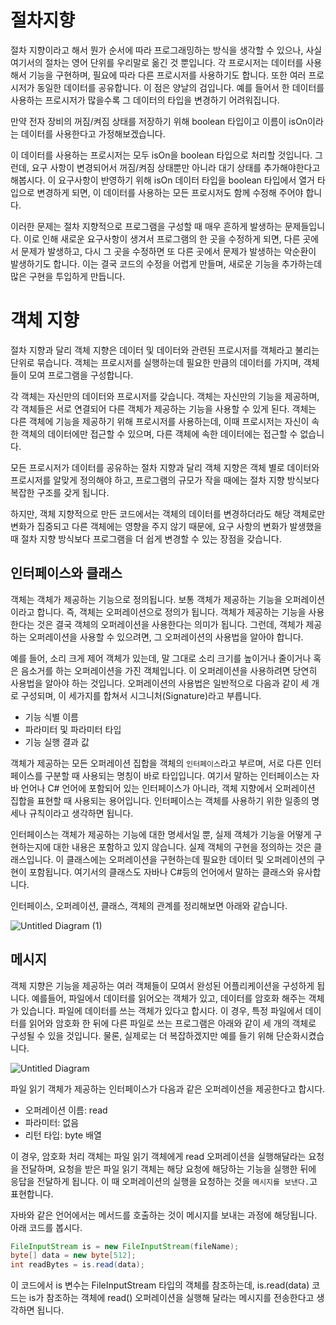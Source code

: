 # 절차지향
절차 지향이라고 해서 뭔가 순서에 따라 프로그래밍하는 방식을 생각할 수 있으나, 사실 여기서의 절차는 영어 단위를 우리말로 옮긴 것 뿐입니다. 각 프로시저는 데이터를 사용해서 기능을 구현하며, 필요에 따라 다른 프로시저를 사용하기도 합니다. 또한 여러 프로시저가 동일한 데이터를 공유합니다. 이 점은 양날의 검입니다. 예를 들어서 한 데이터를 사용하는 프로시저가 많을수록 그 데이터의 타입을 변경하기 어려워집니다.

만약 전자 장비의 꺼짐/켜짐 상태를 저장하기 위해 boolean 타입이고 이름이 isOn이라는 데이터를 사용한다고 가정해보겠습니다.

이 데이터를 사용하는 프로시저는 모두 isOn을 boolean 타입으로 처리할 것입니다. 그런데, 요구 사항이 변경되어서 꺼짐/켜짐 상태뿐만 아니라 대기 상태를 추가해야한다고 해봅시다. 이 요구사항이 반영하기 위해 isOn 데이터 타입을 boolean 타입에서 열거 타입으로 변경하게 되면, 이 데이터를 사용하는 모든 프로시저도 함께 수정해 주어야 합니다.

이러한 문제는 절차 지향적으로 프로그램을 구성할 때 매우 흔하게 발생하는 문제들입니다. 이로 인해 새로운 요구사항이 생겨서 프로그램의 한 곳을 수정하게 되면, 다른 곳에서 문제가 발생하고, 다시 그 곳을 수정하면 또 다른 곳에서 문제가 발생하는 악순환이 발생하기도 합니다. 이는 결국 코드의 수정을 어렵게 만들며, 새로운 기능을 추가하는데 많은 구현을 투입하게 만듭니다.

# 객체 지향
절차 지향과 달리 객체 지향은 데이터 및 데이터와 관련된 프로시저를 객체라고 불리는 단위로 묶습니다. 객체는 프로시저를 실행하는데 필요한 만큼의 데이터를 가지며, 객체들이 모여 프로그램을 구성합니다.

각 객체는 자신만의 데이터와 프로시저를 갖습니다. 객체는 자신만의 기능을 제공하며, 각 객체들은 서로 연결되어 다른 객체가 제공하는 기능을 사용할 수 있게 된다. 객체는 다른 객체에 기능을 제공하기 위해 프로시저를 사용하는데, 이때 프로시저는 자신이 속한 객체의 데이터에만 접근할 수 있으며, 다른 객체에 속한 데이터에는 접근할 수 없습니다.

모든 프로시저가 데이터를 공유하는 절차 지향과 달리 객체 지향은 객체 별로 데이터와 프로시저를 알맞게 정의해야 하고, 프로그램의 규모가 작을 때에는 절차 지향 방식보다 복잡한 구조를 갖게 됩니다.

하지만, 객체 지향적으로 만든 코드에서는 객체의 데이터를 변경하더라도 해당 객체로만 변화가 집중되고 다른 객체에는 영향을 주지 않기 때문에, 요구 사항의 변화가 발생했을 때 절차 지향 방식보다 프로그램을 더 쉽게 변경할 수 있는 장점을 갖습니다. 


## 인터페이스와 클래스

객체는 객체가 제공하는 기능으로 정의됩니다. 보통 객체가 제공하는 기능을 오퍼레이션이라고 합니다. 즉, 객체는 오퍼레이션으로 정의가 됩니다. 객체가 제공하는 기능을 사용한다는 것은 결국 객체의 오퍼레이션을 사용한다는 의미가 됩니다. 그런데, 객체가 제공하는 오퍼레이션을 사용할 수 있으려면, 그 오퍼레이션의 사용법을 알아야 합니다.

예를 들어, 소리 크게 제어 객체가 있는데, 말 그대로 소리 크기를 높이거나 줄이거나 혹은 음소거를 하는 오퍼레이션을 가진 객체입니다. 이 오퍼레이션을 사용하려면 당연히 사용법을 알아야 하는 것입니다. 오퍼레이션의 사용법은 일반적으로 다음과 같이 세 개로 구성되며, 이 세가지를 합쳐서 시그니처(Signature)라고 부릅니다.

- 기능 식별 이름
- 파라미터 및 파라미터 타입
- 기능 실행 결과 값

객체가 제공하는 모든 오퍼레이션 집합을 객체의 `인터페이스`라고 부르며, 서로 다른 인터페이스를 구분할 때 사용되는 명칭이 바로 타입입니다. 여기서 말하는 인터페이스는 자바 언어나 C# 언어에 포함되어 있는 인터페이스가 아니라, 객체 지향에서 오퍼레이션 집합을 표현할 때 사용되는 용어입니다. 인터페이스는 객체를 사용하기 위한 일종의 명세나 규칙이라고 생각하면 됩니다.

인터페이스는 객체가 제공하는 기능에 대한 명세서일 뿐, 실제 객체가 기능을 어떻게 구현하는지에 대한 내용은 포함하고 있지 않습니다. 실제 객체의 구현을 정의하는 것은 클래스입니다. 이 클래스에는 오퍼레이션을 구현하는데 필요한 데이터 및 오퍼레이션의 구현이 포함됩니다. 여기서의 클래스도 자바나 C#등의 언어에서 말하는 클래스와 유사합니다.

인터페이스, 오퍼레이션, 클래스, 객체의 관계를 정리해보면 아래와 같습니다.

![Untitled Diagram (1)](https://user-images.githubusercontent.com/22395934/77655970-8daede00-6fb6-11ea-8a08-4c90d78784ea.png)


## 메시지
객체 지향은 기능을 제공하는 여러 객체들이 모여서 완성된 어플리케이션을 구성하게 됩니다. 예를들어, 파일에서 데이터를 읽어오는 객체가 있고, 데이터를 암호화 해주는 객체가 있습니다. 파일에 데이터를 쓰는 객체가 있다고 합시다. 이 경우, 특정 파일에서 데이터를 읽어와 암호화 한 뒤에 다른 파일로 쓰는 프로그램은 아래와 같이 세 개의 객체로 구성될 수 있을 것입니다. 물론, 실제로는 더 복잡하겠지만 예를 들기 위해 단순화시켰습니다.

![Untitled Diagram](https://user-images.githubusercontent.com/22395934/77659230-22b3d600-6fbb-11ea-9c76-45fde0740944.png)


파일 읽기 객체가 제공하는 인터페이스가 다음과 같은 오퍼레이션을 제공한다고 합시다.

- 오퍼레이션 이름: read
- 파라미터: 없음
- 리턴 타입: byte 배열

이 경우, 암호화 처리 객체는 파일 읽기 객체에게 read 오퍼레이션을 실행해달라는 요청을 전달하며, 요청을 받은 파일 읽기 객체는 해당 요청에 해당하는 기능을 실행한 뒤에 응답을 전달하게 됩니다. 이 때 오퍼레이션의 실행을 요청하는 것을 `메시지를 보낸다.`고 표현합니다.

자바와 같은 언어에서는 메서드를 호출하는 것이 메시지를 보내는 과정에 해당됩니다. 아래 코드를 봅시다.

```java
FileInputStream is = new FileInputStream(fileName);
byte[] data = new byte[512];
int readBytes = is.read(data);
```
이 코드에서 is 변수는 FileInputStream 타입의 객체를 참조하는데, is.read(data) 코드는 is가 참조하는 객체에 read() 오퍼레이션을 실행해 달라는 메시지를 전송한다고 생각하면 됩니다.





